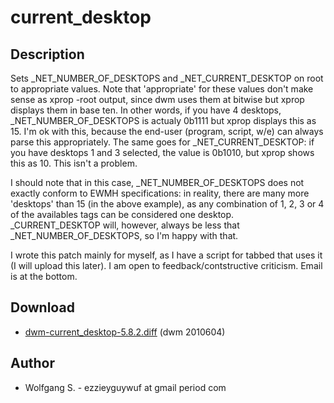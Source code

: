 # current_desktop

## Description

 Sets \_NET\_NUMBER\_OF\_DESKTOPS and \_NET\_CURRENT\_DESKTOP on root to appropriate
 values. Note that 'appropriate' for these values don't make sense as xprop
 -root output, since dwm uses them at bitwise but xprop displays them in base
 ten. In other words, if you have 4 desktops, \_NET\_NUMBER\_OF\_DESKTOPS is actualy
 0b1111 but xprop displays this as 15. I'm ok with this, because the end-user
 (program, script, w/e) can always parse this appropriately. The same goes for
 \_NET\_CURRENT\_DESKTOP: if you have desktops 1 and 3 selected, the value is
 0b1010, but xprop shows this as 10. This isn't a problem.

 I should note that in this case, \_NET\_NUMBER\_OF\_DESKTOPS does not exactly
 conform to EWMH specifications: in reality, there are many more 'desktops' than
 15 (in the above example), as any combination of 1, 2, 3 or 4 of the availables
 tags can be considered one desktop. \_CURRENT\_DESKTOP will, however, always be
 less that \_NET\_NUMBER\_OF\_DESKTOPS, so I'm happy with that.

 I wrote this patch mainly for myself, as I have a script for tabbed that uses
 it (I will upload this later). I am open to feedback/contstructive criticism.
 Email is at the bottom.

## Download

 * [dwm-current_desktop-5.8.2.diff](dwm-current_desktop-5.8.2.diff) (dwm 2010604)

## Author

 * Wolfgang S. - ezzieyguywuf at gmail period com
